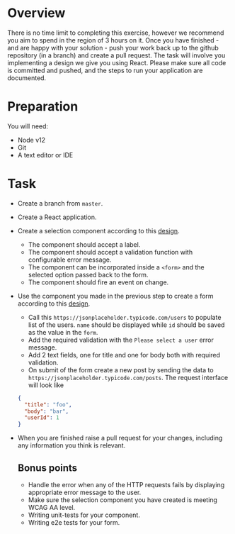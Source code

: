 # Overview

There is no time limit to completing this exercise, however we recommend you aim to spend in the region of 3 hours on it. Once you have finished - and are happy with your solution - push your work back up to the github repository (in a branch) and create a pull request. The task will involve you implementing a design we give you using React. Please make sure all code is committed and pushed, and the steps to run your application are documented.

# Preparation

You will need:

- Node v12
- Git 
- A text editor or IDE

# Task

- Create a branch from `master`.
- Create a React application.
- Create a selection component according to this [design](https://www.figma.com/file/2hdaxeg1p9qrPmZ0PK12UD/Interview-UI-Design?node-id=1%3A598).
  - The component should accept a label.
  - The component should accept a validation function with configurable error message.
  - The component can be incorporated inside a `<form>` and the selected option passed back to the form.
  - The component should fire an event on change.
- Use the component you made in the previous step to create a form according to this [design](https://www.figma.com/file/2hdaxeg1p9qrPmZ0PK12UD/Interview-UI-Design?node-id=3%3A0).

  - Call this `https://jsonplaceholder.typicode.com/users` to populate list of the users. `name` should be displayed while `id` should be saved as the value in the `form`.
  - Add the required validation with the `Please select a user` error message.
  - Add 2 text fields, one for title and one for body both with required validation.
  - On submit of the form create a new post by sending the data to `https://jsonplaceholder.typicode.com/posts`. The request interface will look like

  ```json
  {
    "title": "foo",
    "body": "bar",
    "userId": 1
  }
  ```
- When you are finished raise a pull request for your changes, including any information you think is relevant.

  ## Bonus points

  - Handle the error when any of the HTTP requests fails by displaying appropriate error message to the user.
  - Make sure the selection component you have created is meeting WCAG AA level.
  - Writing unit-tests for your component.
  - Writing e2e tests for your form.
